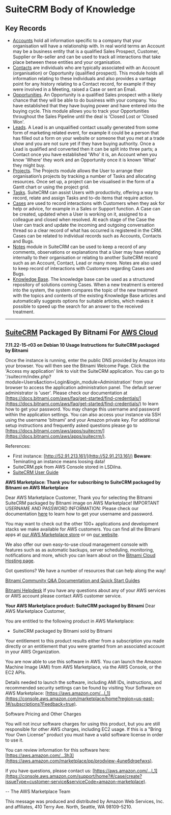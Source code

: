 # SuiteCRM Body of Knowledge
## Key Records
- [Accounts](https://docs.suitecrm.com/user/core-modules/accounts/) hold all information specific to a company that your organisation will have a relationship with. In real world terms an Account may be a business entity that is a qualified Sales Prospect, Customer, Supplier or Re-seller and can be used to track all interactions that take place between these entities and your organisation.
- [Contacts](https://docs.suitecrm.com/user/core-modules/contacts/) are individuals who are typically associated with an Account (organisation) or Opportunity (qualified prospect). This module holds all information relating to these individuals and also provides a vantage point for any history relating to a Contact record, for example if they were involved in a Meeting, raised a Case or sent an Email.
- [Opportunities](https://docs.suitecrm.com/user/core-modules/opportunities/). An Opportunity is a qualified Sales prospect with a likely chance that they will be able to do business with your company. You have established that they have buying power and have entered into the buying cycle. This module allows you to track your Opportunities throughout the Sales Pipeline until the deal is 'Closed Lost or 'Closed Won'.
- [Leads](https://docs.suitecrm.com/user/core-modules/leads/). A Lead is an unqualified contact usually generated from some form of marketing related event, for example it could be a person that has filled out a form on your website or someone that you met at a trade show and you are not sure yet if they have buying authority. Once a Lead is qualified and converted then it can be split into three parts; a Contact once you have established 'Who' it is, an Account when you know 'Where' they work and an Opportunity once it is known 'What' they might buy.
- [Projects](https://docs.suitecrm.com/user/core-modules/projects/). The Projects module allows the User to arrange their organisation’s projects by tracking a number of Tasks and allocating resources. Once set up, a project can be visualised in the form of a Gantt chart or using the project grid.
- [Tasks](https://docs.suitecrm.com/user/core-modules/tasks/). SuiteCRM can assist Users with productivity, offering a way to record, relate and assign Tasks and to-do items that require action.
- [Cases](https://docs.suitecrm.com/user/core-modules/cases/) are used to record interactions with Customers when they ask for help or advice, for example in a Sales or Support function. A Case can be created, updated when a User is working on it, assigned to a colleague and closed when resolved. At each stage of the Case the User can track and update the incoming and outgoing conversation thread so a clear record of what has occurred is registered in the CRM. Cases can be related to individual records such as Accounts, Contacts and Bugs.
- [Notes](https://docs.suitecrm.com/user/core-modules/notes/) module in SuiteCRM can be used to keep a record of any comments, observations or explanations that a User may have relating internally to their organisation or relating to another SuiteCRM record such as an Account, Contact, Lead or many more. Notes are also used to keep record of interactions with Customers regarding Cases and Bugs.
- [Knowledge Base](https://docs.suitecrm.com/user/advanced-modules/knowledgebase/). The knowledge base can be used as a structured repository of solutions coming Cases. When a new treatment is entered into the system, the system compares the topic of the new treatment with the topics and contents of the existing Knowledge Base articles and automatically suggests options for suitable articles, which makes it possible to speed up the search for an answer to the received treatment.

----
## [SuiteCRM](https://suitecrm.com/) Packaged By Bitnami For [AWS Cloud](https://console.aws.amazon.com/console/home)
**7.11.22-15-r03 on Debian 10 Usage Instructions for SuiteCRM packaged by Bitnami**

Once the instance is running, enter the public DNS provided by Amazon into your browser. You will then see the Bitnami Welcome Page. Click the 'Access my application' link to visit the SuiteCRM application. You can go to '/suitecrm/index.php?module=Users&action=Login&login_module=Administration' from your browser to access the application administration panel. The default server administrator is 'user'. Please check our documentation at [https://docs.bitnami.com/aws/faq/get-started/find-credentials/](https://docs.bitnami.com/aws/faq/get-started/find-credentials/) to learn how to get your password. You may change this username and password within the application settings. You can also access your instance via SSH using the username 'bitnami' and your Amazon private key. For additional setup instructions and frequently asked questions please go to [https://docs.bitnami.com/aws/apps/suitecrm/](https://docs.bitnami.com/aws/apps/suitecrm/).

References:
- First instance: [http://52.91.213.161/](http://52.91.213.161/) **Beware**: Teminating an instance means loosing data!
- SuiteCRM.ppk from AWS Console stored in LSDilna.
- [SuiteCRM User Guide](https://docs.suitecrm.com/user/)

**AWS Marketplace: Thank you for subscribing to SuiteCRM packaged by Bitnami on AWS Marketplace**

Dear AWS Marketplace Customer, Thank you for selecting the Bitnami SuiteCRM packaged by Bitnami image on AWS Marketplace!
IMPORTANT USERNAME AND PASSWORD INFORMATION: Please check our documentation [here](https://docs.bitnami.com/aws/faq/get-started/find-credentials/) to learn how to get your username and password.

You may want to check out the other 100+ applications and development stacks we make available for AWS customers. You can find all the Bitnami apps at [our AWS Marketplace store](https://aws.amazon.com/marketplace/seller-profile?id=dbe6480c-fd0d-4625-9bd0-44606ed33fa6&ref_=pe_2590520_362029520) or on [our website](https://bitnami.com/).

We also offer our own easy-to-use cloud management console with features such as as automatic backups, server scheduling, monitoring, notifications and more, which you can learn about on the [Bitnami Cloud Hosting page](https://bitnami.com/).

Got questions? We have a number of resources that can help along the way!

[Bitnami Community Q&A Documentation and Quick Start Guides](https://community.bitnami.com/)

[Bitnami Helpdesk](https://helpdesk.bitnami.com/hc/en-us)
If you have any questions about any of your AWS services or AWS account please contact AWS customer service.

**Your AWS Marketplace product: SuiteCRM packaged by Bitnami**
Dear AWS Marketplace Customer,

You are entitled to the following product in AWS Marketplace:
* SuiteCRM packaged by Bitnami  sold by Bitnami

Your entitlement to this product results either from a subscription you made directly or an entitlement that you were granted from an associated account in your AWS Organization.

You are now able to use this software in AWS. You can launch the Amazon Machine Image (AMI) from AWS Marketplace, via the AWS Console, or the EC2 APIs.

Details needed to launch the software, including AMI IDs, instructions, and recommended security settings can be found by visiting Your Software on AWS Marketplace: [https://aws.amazon.com/…l_1](https://console.aws.amazon.com/marketplace/home?region=us-east-1#/subscriptions?Feedback=true).

Software Pricing and Other Charges 

You will not incur software charges for using this product, but you are still responsible for other AWS charges, including EC2 usage. If this is a "Bring Your Own License" product you must have a valid software license in order to use it.

You can review information for this software here: [https://aws.amazon.com/…3h3](https://aws.amazon.com/marketplace/pp/prodview-4une6drqefwxs).

If you have questions, please contact us: [https://aws.amazon.com/…l_1](https://console.aws.amazon.com/support/home?#/case/create?issueType=customer-service&serviceCode=amazon-marketplace).

-- The AWS Marketplace Team

This message was produced and distributed by Amazon Web Services, Inc. and affiliates, 410 Terry Ave. North, Seattle, WA 98109-5210.


